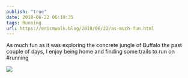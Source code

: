 ```yaml
---
publish: "true"
date: 2018-06-22 06:19:35
tags: Running
url: https://ericmwalk.blog/2018/06/22/as-much-fun.html
---
```


As much fun as it was exploring the concrete jungle of Buffalo the past couple of days, I enjoy being home and finding some trails to run on #running

![](https://ericmwalk.blog/uploads/2022/84039f2cc8.jpg)